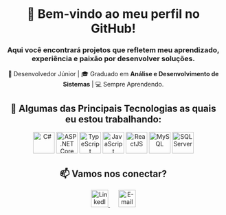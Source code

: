 <div align="center">

# 👋 Bem-vindo ao meu perfil no GitHub! 
### Aqui você encontrará projetos que refletem meu aprendizado, experiência e paixão por desenvolver soluções.
🌟 Desenvolvedor Júnior | 🎓 Graduado em **Análise e Desenvolvimento de Sistemas** | 💻 Sempre Aprendendo. 


## 🚀 Algumas das Principais Tecnologias as quais eu estou trabalhando:

<div> 
  <img src="https://cdn.jsdelivr.net/gh/devicons/devicon/icons/csharp/csharp-original.svg" alt="C#" width="50" height="50"/> 
  <img src="https://cdn.jsdelivr.net/gh/devicons/devicon/icons/dotnetcore/dotnetcore-original.svg" alt="ASP.NET Core" width="50" height="50"/> 
  <img src="https://cdn.jsdelivr.net/gh/devicons/devicon/icons/typescript/typescript-original.svg" alt="TypeScript" width="50" height="50"/> 
  <img src="https://cdn.jsdelivr.net/gh/devicons/devicon/icons/javascript/javascript-original.svg" alt="JavaScript" width="50" height="50"/> 
  <img src="https://cdn.jsdelivr.net/gh/devicons/devicon/icons/react/react-original.svg" alt="ReactJS" width="50" height="50"/> 
  <img src="https://cdn.jsdelivr.net/gh/devicons/devicon/icons/mysql/mysql-original.svg" alt="MySQL" width="50" height="50"/> 
  <img src="https://cdn.jsdelivr.net/gh/devicons/devicon/icons/microsoftsqlserver/microsoftsqlserver-plain.svg" alt="SQL Server" width="50" height="50"/> 
</div>

## 📫 Vamos nos conectar?  

<div> 
  <a href="https://www.linkedin.com/in/rafael-siqueira-381884153/" target="_blank"> 
    <img src="https://cdn.jsdelivr.net/gh/devicons/devicon/icons/linkedin/linkedin-original.svg" alt="LinkedIn" width="40" height="40"/> 
  </a> 
  &nbsp;&nbsp;&nbsp;&nbsp; 
  <a href="mailto:rafaelsiqueira.98bm@gmail.com"> 
    <img src="https://cdn.jsdelivr.net/gh/devicons/devicon/icons/google/google-original.svg" alt="E-mail" width="40" height="40"/> 
  </a> 
</div>

</div>
